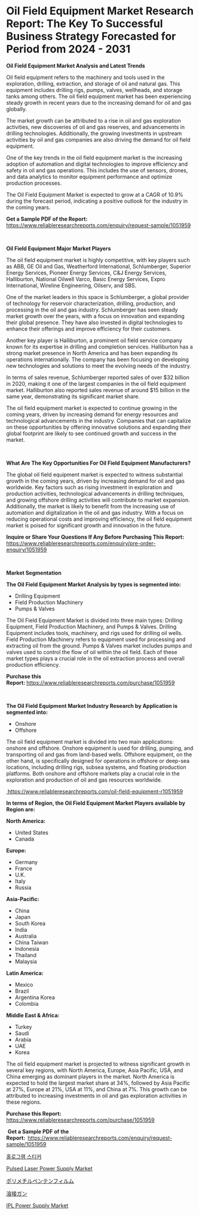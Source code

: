 <p><h1>Oil Field Equipment Market Research Report: The Key To Successful Business Strategy Forecasted for Period from 2024 - 2031</h1></p><p><strong>Oil Field Equipment Market Analysis and Latest Trends</strong></p>
<p><p>Oil field equipment refers to the machinery and tools used in the exploration, drilling, extraction, and storage of oil and natural gas. This equipment includes drilling rigs, pumps, valves, wellheads, and storage tanks among others. The oil field equipment market has been experiencing steady growth in recent years due to the increasing demand for oil and gas globally. </p><p>The market growth can be attributed to a rise in oil and gas exploration activities, new discoveries of oil and gas reserves, and advancements in drilling technologies. Additionally, the growing investments in upstream activities by oil and gas companies are also driving the demand for oil field equipment.</p><p>One of the key trends in the oil field equipment market is the increasing adoption of automation and digital technologies to improve efficiency and safety in oil and gas operations. This includes the use of sensors, drones, and data analytics to monitor equipment performance and optimize production processes.</p><p>The Oil Field Equipment Market is expected to grow at a CAGR of 10.9% during the forecast period, indicating a positive outlook for the industry in the coming years.</p></p>
<p><strong>Get a Sample PDF of the Report:&nbsp;</strong> <a href="https://www.reliableresearchreports.com/enquiry/request-sample/1051959">https://www.reliableresearchreports.com/enquiry/request-sample/1051959</a></p>
<p>&nbsp;</p>
<p><strong>Oil Field Equipment Major Market Players</strong></p>
<p><p>The oil field equipment market is highly competitive, with key players such as ABB, GE Oil and Gas, Weatherford International, Schlumberger, Superior Energy Services, Pioneer Energy Services, C&J Energy Services, Halliburton, National Oilwell Varco, Basic Energy Services, Expro International, Wireline Engineering, Oilserv, and SBS. </p><p>One of the market leaders in this space is Schlumberger, a global provider of technology for reservoir characterization, drilling, production, and processing in the oil and gas industry. Schlumberger has seen steady market growth over the years, with a focus on innovation and expanding their global presence. They have also invested in digital technologies to enhance their offerings and improve efficiency for their customers. </p><p>Another key player is Halliburton, a prominent oil field service company known for its expertise in drilling and completion services. Halliburton has a strong market presence in North America and has been expanding its operations internationally. The company has been focusing on developing new technologies and solutions to meet the evolving needs of the industry. </p><p>In terms of sales revenue, Schlumberger reported sales of over $32 billion in 2020, making it one of the largest companies in the oil field equipment market. Halliburton also reported sales revenue of around $15 billion in the same year, demonstrating its significant market share. </p><p>The oil field equipment market is expected to continue growing in the coming years, driven by increasing demand for energy resources and technological advancements in the industry. Companies that can capitalize on these opportunities by offering innovative solutions and expanding their global footprint are likely to see continued growth and success in the market.</p></p>
<p>&nbsp;</p>
<p><strong>What Are The Key Opportunities For Oil Field Equipment Manufacturers?</strong></p>
<p><p>The global oil field equipment market is expected to witness substantial growth in the coming years, driven by increasing demand for oil and gas worldwide. Key factors such as rising investment in exploration and production activities, technological advancements in drilling techniques, and growing offshore drilling activities will contribute to market expansion. Additionally, the market is likely to benefit from the increasing use of automation and digitalization in the oil and gas industry. With a focus on reducing operational costs and improving efficiency, the oil field equipment market is poised for significant growth and innovation in the future.</p></p>
<p><strong>Inquire or Share Your Questions If Any Before Purchasing This Report:</strong> <a href="https://www.reliableresearchreports.com/enquiry/pre-order-enquiry/1051959">https://www.reliableresearchreports.com/enquiry/pre-order-enquiry/1051959</a></p>
<p>&nbsp;</p>
<p><strong>Market Segmentation</strong></p>
<p><strong>The Oil Field Equipment Market Analysis by types is segmented into:</strong></p>
<p><ul><li>Drilling Equipment</li><li>Field Production Machinery</li><li>Pumps & Valves</li></ul></p>
<p><p>The Oil Field Equipment Market is divided into three main types: Drilling Equipment, Field Production Machinery, and Pumps & Valves. Drilling Equipment includes tools, machinery, and rigs used for drilling oil wells. Field Production Machinery refers to equipment used for processing and extracting oil from the ground. Pumps & Valves market includes pumps and valves used to control the flow of oil within the oil field. Each of these market types plays a crucial role in the oil extraction process and overall production efficiency.</p></p>
<p><strong>Purchase this Report:&nbsp;</strong><a href="https://www.reliableresearchreports.com/purchase/1051959">https://www.reliableresearchreports.com/purchase/1051959</a></p>
<p>&nbsp;</p>
<p><strong>The Oil Field Equipment Market Industry Research by Application is segmented into:</strong></p>
<p><ul><li>Onshore</li><li>Offshore</li></ul></p>
<p><p>The oil field equipment market is divided into two main applications: onshore and offshore. Onshore equipment is used for drilling, pumping, and transporting oil and gas from land-based wells. Offshore equipment, on the other hand, is specifically designed for operations in offshore or deep-sea locations, including drilling rigs, subsea systems, and floating production platforms. Both onshore and offshore markets play a crucial role in the exploration and production of oil and gas resources worldwide.</p></p>
<p><a href="https://www.reliableresearchreports.com/oil-field-equipment-r1051959">&nbsp;https://www.reliableresearchreports.com/oil-field-equipment-r1051959</a></p>
<p><strong>In terms of Region, the Oil Field Equipment Market Players available by Region are:</strong></p>
<p>
    <p> <strong> North America: </strong>
        <ul>
            <li>United States</li>
            <li>Canada</li>
        </ul>
        </p> 
    <p> <strong> Europe: </strong>
        <ul>
            <li>Germany</li>
            <li>France</li>
            <li>U.K.</li>
            <li>Italy</li>
            <li>Russia</li>
        </ul>
        </p> 
    <p> <strong> Asia-Pacific: </strong>
        <ul>
            <li>China</li>
            <li>Japan</li>
            <li>South Korea</li>
            <li>India</li>
            <li>Australia</li>
            <li>China Taiwan</li>
            <li>Indonesia</li>
            <li>Thailand</li>
            <li>Malaysia</li>
        </ul>
        </p> 
    <p> <strong> Latin America: </strong>
        <ul>
            <li>Mexico</li>
            <li>Brazil</li>
            <li>Argentina Korea</li>
            <li>Colombia</li>
        </ul>
        </p> 
    <p> <strong> Middle East & Africa: </strong>
        <ul>
            <li>Turkey</li>
            <li>Saudi</li>
            <li>Arabia</li>
            <li>UAE</li>
            <li>Korea</li>
        </ul>
    </p>
    </p>
<p><p>The oil field equipment market is projected to witness significant growth in several key regions, with North America, Europe, Asia Pacific, USA, and China emerging as dominant players in the market. North America is expected to hold the largest market share at 34%, followed by Asia Pacific at 27%, Europe at 21%, USA at 11%, and China at 7%. This growth can be attributed to increasing investments in oil and gas exploration activities in these regions.</p></p>
<p><strong>Purchase this Report: </strong><a href="https://www.reliableresearchreports.com/purchase/1051959">https://www.reliableresearchreports.com/purchase/1051959</a></p>
<p>&nbsp;<strong>Get a Sample PDF of the Report:&nbsp;&nbsp;</strong><a href="https://www.reliableresearchreports.com/enquiry/request-sample/1051959">https://www.reliableresearchreports.com/enquiry/request-sample/1051959</a></p>
<p><strong></strong></p>
<p><p><a href="https://medium.com/@brianankunding2022/%ED%99%80%EB%A1%9C%EA%B7%B8%EB%9E%A8-%EC%8A%A4%ED%8B%B0%EC%BB%A4-%EC%8B%9C%EC%9E%A5-%EA%B7%9C%EB%AA%A8-%EC%8B%9C%EC%9E%A5-%EC%A0%84%EB%A7%9D-%EB%B0%8F-%EC%8B%9C%EC%9E%A5-%EC%98%88%EC%B8%A1-2024%EB%85%84%EB%B6%80%ED%84%B0-2031%EB%85%84-bca0a5da9c0a">홀로그램 스티커</a></p><p><a href="https://github.com/zjyglelu/Market-Research-Report-List-2/blob/main/pulsed-laser-power-supply-market.md">Pulsed Laser Power Supply Market</a></p><p><a href="https://github.com/KaydenJohns1964/Market-Research-Report-List-1/blob/main/226624033907.md">ポリメチルペンテンフィルム</a></p><p><a href="https://github.com/marbadji/Market-Research-Report-List-1/blob/main/236278933906.md">溶接ガン</a></p><p><a href="https://github.com/mbisetmhermsr/Market-Research-Report-List-2/blob/main/ipl-power-supply-market.md">IPL Power Supply Market</a></p></p>